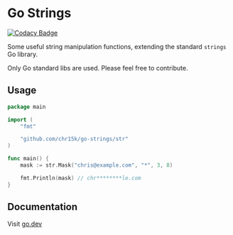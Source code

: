 # Go Strings

[![Codacy Badge](https://api.codacy.com/project/badge/Grade/0f9759dc5f2e48e7893f5062f66b1436)](https://app.codacy.com/gh/chr15k/go-strings?utm_source=github.com&utm_medium=referral&utm_content=chr15k/go-strings&utm_campaign=Badge_Grade)

Some useful string manipulation functions, extending the standard `strings` Go library.

Only Go standard libs are used. Please feel free to contribute.

## Usage

```go
package main

import (
	"fmt"

	"github.com/chr15k/go-strings/str"
)

func main() {
	mask := str.Mask("chris@example.com", "*", 3, 8)

	fmt.Println(mask) // chr********le.com
}
```

## Documentation

Visit [go.dev](https://pkg.go.dev/github.com/chr15k/go-strings#section-documentation)
